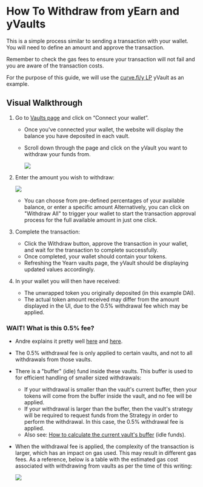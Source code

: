 # How To Withdraw from yEarn and yVaults

This is a simple process similar to sending a transaction with your wallet. You will need to define an amount and approve the transaction.

Remember to check the gas fees to ensure your transaction will not fail and you are aware of the transaction costs.

For the purpose of this guide, we will use the [curve.fi/y LP](https://www.curve.fi/iearn/) yVault as an example.

## Visual Walkthrough

1. Go to [Vaults page](https://yearn.finance/vaults) and click on “Connect your wallet”.

   - Once you've connected your wallet, the website will display the balance you have deposited in each vault.
   - Scroll down through the page and click on the yVault you want to withdraw your funds from.

     ![](https://i.imgur.com/DzylU6s.png)

2. Enter the amount you wish to withdraw:

   ![](https://i.imgur.com/69A6y2Q.png)

   - You can choose from pre-defined percentages of your available balance, or enter a specific amount Alternatively, you can click on "Withdraw All" to trigger your wallet to start the transaction approval process for the full available amount in just one click.

3. Complete the transaction:
   - Click the Withdraw button, approve the transaction in your wallet, and wait for the transaction to complete successfully.
   - Once completed, your wallet should contain your tokens.
   - Refreshing the Yearn vaults page, the yVault should be displaying updated values accordingly.
4. In your wallet you will then have received:
   - The unwrapped token you originally deposited \(in this example DAI\).
   - The actual token amount received may differ from the amount displayed in the UI, due to the 0.5% withdrawal fee which may be applied.

### WAIT! What is this 0.5% fee?

- Andre explains it pretty well [here](https://www.youtube.com/watch?v=bdC3rNDChbw&feature=youtu.be&t=637) and [here](https://www.youtube.com/watch?v=bdC3rNDChbw&feature=youtu.be&t=1254).
- The 0.5% withdrawal fee is only applied to certain vaults, and not to all withdrawals from those vaults.
- There is a "buffer" \(idle\) fund inside these vaults. This buffer is used to for efficient handling of smaller sized withdrawals:
  - If your withdrawal is smaller than the vault's current buffer, then your tokens will come from the buffer inside the vault, and no fee will be applied.
  - If your withdrawal is larger than the buffer, then the vault's strategy will be required to request funds from the Strategy in order to perform the withdrawal. In this case, the 0.5% withdrawal fee is applied.
  - Also see: [How to calculate the current vault's buffer](https://docs.yearn.finance/faq#what-are-the-fees) \(idle funds\).
- When the withdrawal fee is applied, the complexity of the transaction is larger, which has an impact on gas used. This may result in different gas fees. As a reference, below is a table with the estimated gas cost associated with withdrawing from vaults as per the time of this writing:

  ![](https://i.imgur.com/ZN15p1S.png)
